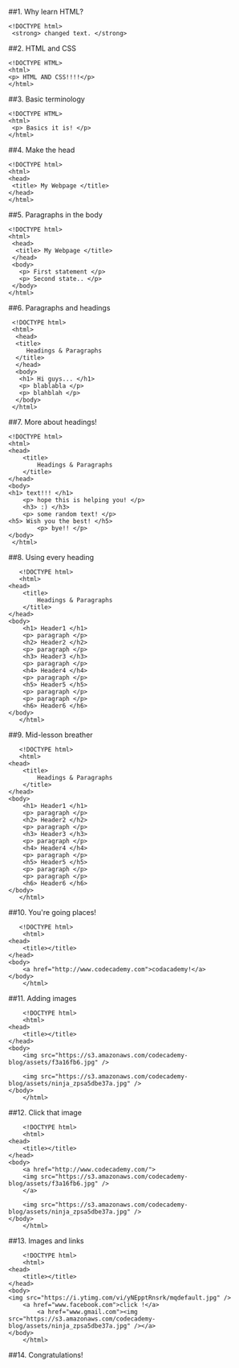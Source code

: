 
##1. Why learn HTML? 
    
    <!DOCTYPE html>  
     <strong> changed text. </strong>
	      
	      
##2. HTML and CSS 
         
    <!DOCTYPE HTML>
    <html>
    <p> HTML AND CSS!!!!</p>
    </html>
     
##3. Basic terminology
    
    <!DOCTYPE HTML>
    <html>
     <p> Basics it is! </p>
    </html>
        
##4. Make the head
    
    <!DOCTYPE html>
    <html>
    <head>
     <title> My Webpage </title>
    </head>	
    </html>    
    
##5. Paragraphs in the body
                
    <!DOCTYPE html>
    <html> 
     <head>
      <title> My Webpage </title>
     </head> 
     <body>
       <p> First statement </p>
       <p> Second state.. </p>
     </body>
    </html>    
    
##6. Paragraphs and headings 
              
     <!DOCTYPE html>
     <html>  
      <head>
      <title>
         Headings & Paragraphs
      </title> 
      </head>
      <body>
       <h1> Hi guys... </h1>
       <p> blablabla </p>
       <p> blahblah </p> 
      </body>
     </html>         
     
##7. More about headings!
                          
    <!DOCTYPE html>
    <html> 
	<head>
		<title>
			Headings & Paragraphs
		</title> 	
	</head>
	<body>
	<h1> text!!! </h1>
		<p> hope this is helping you! </p>
		<h3> :) </h3>
		<p> some random text! </p>
	<h5> Wish you the best! </h5>
			<p> bye!! </p> 
	</body>
     </html>                    
       
##8. Using every heading
 
       <!DOCTYPE html>
       <html> 
	<head>
		<title>
			Headings & Paragraphs
		</title> 
	</head>
	<body>
        <h1> Header1 </h1>
		<p> paragraph </p>
		<h2> Header2 </h2>
		<p> paragraph </p>
		<h3> Header3 </h3>
		<p> paragraph </p> 
		<h4> Header4 </h4>
		<p> paragraph </p>
        <h5> Header5 </h5>
		<p> paragraph </p>
		<p> paragraph </p>
		<h6> Header6 </h6> 
	</body>
       </html>
       
##9. Mid-lesson breather
    
       <!DOCTYPE html>
       <html> 
	<head>
		<title>
			Headings & Paragraphs
		</title> 
	</head>
	<body>
        <h1> Header1 </h1>
		<p> paragraph </p>
		<h2> Header2 </h2>
		<p> paragraph </p>
		<h3> Header3 </h3>
		<p> paragraph </p> 
		<h4> Header4 </h4>
		<p> paragraph </p>
        <h5> Header5 </h5>
		<p> paragraph </p>
		<p> paragraph </p>
		<h6> Header6 </h6> 
	</body>
       </html>
       
##10. You're going places!
       
       <!DOCTYPE html>
        <html>
	<head>
		<title></title>
	</head>
	<body>
	    <a href="http://www.codecademy.com">codacademy!</a>
	</body>
        </html>
        

##11. Adding images
      
        <!DOCTYPE html>
        <html>
	<head>
		<title></title>
	</head>
	<body>
		<img src="https://s3.amazonaws.com/codecademy-blog/assets/f3a16fb6.jpg" />
		
		<img src="https://s3.amazonaws.com/codecademy-blog/assets/ninja_zpsa5dbe37a.jpg" />
	</body>
        </html>
        
        
##12. Click that image

        <!DOCTYPE html>
        <html>
	<head>
		<title></title>
	</head>
	<body>
		<a href="http://www.codecademy.com/"> 
		<img src="https://s3.amazonaws.com/codecademy-blog/assets/f3a16fb6.jpg" />
		</a>
		
		<img src="https://s3.amazonaws.com/codecademy-blog/assets/ninja_zpsa5dbe37a.jpg" />
	</body>
        </html>
        
##13. Images and links
     
        <!DOCTYPE html>
        <html>
	<head>
		<title></title>
	</head>
	<body> 
	<img src="https://i.ytimg.com/vi/yNEpptRnsrk/mqdefault.jpg" />
		<a href="www.facebook.com">click !</a>
			<a href="www.gmail.com"><img src="https://s3.amazonaws.com/codecademy-blog/assets/ninja_zpsa5dbe37a.jpg" /></a> 
	</body>
        </html>
        
##14. Congratulations!
        <!DOCTYPE html>
        <html>
    <head>
        <title></title>
    </head>
    <body></body>
        </html>

